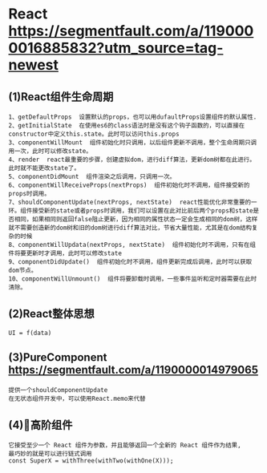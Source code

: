 React https://segmentfault.com/a/1190000016885832?utm_source=tag-newest
===

(1)React组件生命周期
---

    1、getDefaultProps  设置默认的props，也可以用dufaultProps设置组件的默认属性.
    2、getInitialState  在使用es6的class语法时是没有这个钩子函数的，可以直接在constructor中定义this.state。此时可以访问this.props
    3、componentWillMount  组件初始化时只调用，以后组件更新不调用，整个生命周期只调用一次，此时可以修改state。
    4、render  react最重要的步骤，创建虚拟dom，进行diff算法，更新dom树都在此进行。此时就不能更改state了。
    5、componentDidMount  组件渲染之后调用，只调用一次。
    6、componentWillReceiveProps(nextProps)  组件初始化时不调用，组件接受新的props时调用。
    7、shouldComponentUpdate(nextProps, nextState)  react性能优化非常重要的一环。组件接受新的state或者props时调用，我们可以设置在此对比前后两个props和state是否相同，如果相同则返回false阻止更新，因为相同的属性状态一定会生成相同的dom树，这样就不需要创造新的dom树和旧的dom树进行diff算法对比，节省大量性能，尤其是在dom结构复杂的时候
    8、componentWillUpdata(nextProps, nextState)  组件初始化时不调用，只有在组件将要更新时才调用，此时可以修改state
    9、componentDidUpdate()  组件初始化时不调用，组件更新完成后调用，此时可以获取dom节点。
    10、componentWillUnmount()  组件将要卸载时调用，一些事件监听和定时器需要在此时清除。
    
(2)React整体思想
---
    UI = f(data)

(3)PureComponent https://segmentfault.com/a/1190000014979065
---
    提供一个shouldComponentUpdate
    在无状态组件开发中，可以使用React.memo来代替

(4)高阶组件
---
    它接受至少一个 React 组件为参数，并且能够返回一个全新的 React 组件作为结果,
    最巧妙的就是可以进行链式调用
    const SuperX = withThree(withTwo(withOne(X)));